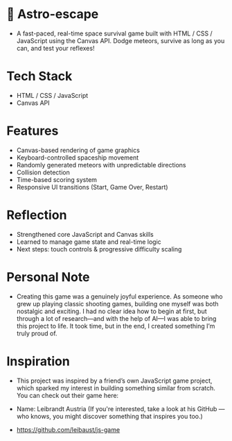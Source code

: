 # 🚀 Astro-escape
- A fast-paced, real-time space survival game built with HTML / CSS / JavaScript using the Canvas API.
Dodge meteors, survive as long as you can, and test your reflexes!

# Tech Stack
- HTML / CSS / JavaScript
- Canvas API

# Features
- Canvas-based rendering of game graphics
- Keyboard-controlled spaceship movement
- Randomly generated meteors with unpredictable directions
- Collision detection
- Time-based scoring system
- Responsive UI transitions (Start, Game Over, Restart)

# Reflection
- Strengthened core JavaScript and Canvas skills
- Learned to manage game state and real-time logic
- Next steps: touch controls & progressive difficulty scaling

# Personal Note
- Creating this game was a genuinely joyful experience. As someone who grew up playing classic shooting games, building one myself was both nostalgic and exciting. I had no clear idea how to begin at first, but through a lot of research—and with the help of AI—I was able to bring this project to life. It took time, but in the end, I created something I’m truly proud of.

# Inspiration
- This project was inspired by a friend’s own JavaScript game project, which sparked my interest in building something similar from scratch. You can check out their game here:

-  Name: Leibrandt Austria 
    (If you're interested, take a look at his GitHub — who knows, you might discover something that inspires you too.)
    
- https://github.com/leibaust/js-game